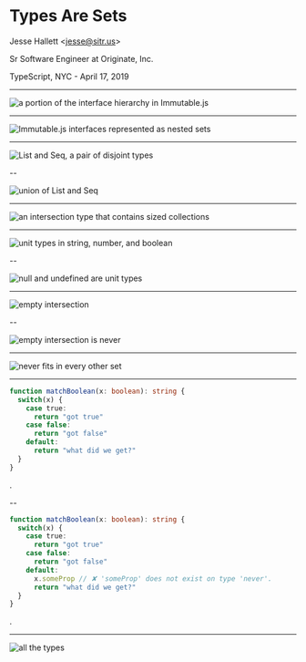 # Types Are Sets

Jesse Hallett &lt;jesse@sitr.us&gt;

Sr Software Engineer at Originate, Inc.

TypeScript, NYC - April 17, 2019

---

<!-- .slide: class="noborder" -->
![a portion of the interface hierarchy in Immutable.js](./interface-hierarchy.svg)

---

<!-- .slide: class="noborder" -->
![Immutable.js interfaces represented as nested sets](./interface-hierarchy-as-sets.svg)

---

<!-- .slide: class="noborder" data-transition="none" -->
![List and Seq, a pair of disjoint types](./list-and-seq.svg)

--

<!-- .slide: class="noborder" data-transition="none" -->
![union of List and Seq](./list-union-seq.svg)

---

<!-- .slide: class="noborder" -->
![an intersection type that contains sized collections](./collection-intersect-size.svg)

---

<!-- .slide: class="noborder" data-transition="none" -->
![unit types in string, number, and boolean](./unit-types.svg)

--

<!-- .slide: class="noborder" data-transition="none" -->
![null and undefined are unit types](./all-unit-types.svg)

---

<!-- .slide: class="noborder" data-transition="none" -->
![empty intersection](./empty-intersection.svg)

--

<!-- .slide: class="noborder" data-transition="none" -->
![empty intersection is never](./empty-intersection-is-never.svg)

---

<!-- .slide: class="noborder" -->
![never fits in every other set](./never-is-everywhere.svg)

---

<!-- .slide: data-transition="none" -->
```ts
function matchBoolean(x: boolean): string {
  switch(x) {
    case true:
      return "got true"
    case false:
      return "got false"
    default:
      return "what did we get?"
  }
}
```

. <!-- .element: class="fragment" data-code-focus="8" style="display:none" -->

--

<!-- .slide: data-transition="none" -->
```ts
function matchBoolean(x: boolean): string {
  switch(x) {
    case true:
      return "got true"
    case false:
      return "got false"
    default:
      x.someProp // ✘ 'someProp' does not exist on type 'never'.
      return "what did we get?"
  }
}
```

. <!-- .element: class="fragment" data-code-focus="8" style="display:none" -->

---

<!-- .slide: class="noborder" -->
![all the types](./all-the-types.svg)
